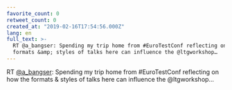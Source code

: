 ```yaml
---
favorite_count: 0
retweet_count: 0
created_at: "2019-02-16T17:54:56.000Z"
lang: en
full_text: >-
  RT @a_bangser: Spending my trip home from #EuroTestConf reflecting on how the
  formats &amp; styles of talks here can influence the @ltgworkshop…
---
```


RT [@a_bangser](https://twitter.com/a_bangser): Spending my trip home from
#EuroTestConf reflecting on how the formats &amp; styles of talks here can
influence the @ltgworkshop…
